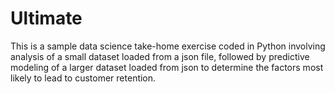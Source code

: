 # Ultimate

This is a sample data science take-home exercise coded in Python involving analysis of a small dataset loaded from a json file, followed by predictive modeling of a larger dataset loaded from json to determine the factors most likely to lead to customer retention.  
